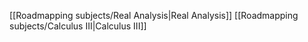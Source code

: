 [[Roadmapping subjects/Real Analysis|Real Analysis]]
[[Roadmapping subjects/Calculus III|Calculus III]]
